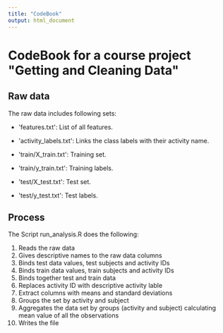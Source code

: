 ```yaml
---
title: "CodeBook"
output: html_document
---
```

# CodeBook for a course project "Getting and Cleaning Data"

## Raw data

The raw data includes following sets:

- 'features.txt': List of all features.

- 'activity_labels.txt': Links the class labels with their activity name.

- 'train/X_train.txt': Training set.

- 'train/y_train.txt': Training labels.

- 'test/X_test.txt': Test set.

- 'test/y_test.txt': Test labels.

## Process

The Script run_analysis.R does the following:

1) Reads the raw data
2) Gives descriptive names to the raw data columns
3) Binds test data values, test subjects and activity IDs
4) Binds train data values, train subjects and activity IDs
5) Binds together test and train data
6) Replaces activity ID with descriptive activity lable
7) Extract columns with means and standard deviations
8) Groups the set by activity and subject
9) Aggregates the data set by groups (activity and subject) calculating mean value of all the observations
10) Writes the file


  